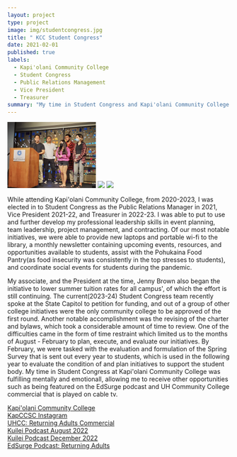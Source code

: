 ```yaml
---
layout: project
type: project
image: img/studentcongress.jpg
title: " KCC Student Congress"
date: 2021-02-01
published: true
labels:
  - Kapi'olani Community College
  - Student Congress
  - Public Relations Management
  - Vice President
  - Treasurer
summary: "My time in Student Congress and Kapi'olani Community College."
---
```


<div class="text-center p-4">
  <img width="200px" src="../img/studentcongress_photo.jpg" class="img-thumbnail" >
  <img width="200px" src="../img/studentcongress_photo2.jpg" class="img-thumbnail" >
  <img width="200px" src="../img/studentcongress_photo3.jpg" class="img-thumbnail" >
</div>

While attending Kapi'olani Community College, from 2020-2023, I was elected in to Student Congress as the Public Relations Manager in 2021, Vice President 2021-22, and Treasurer in 2022-23. I was able to put to use and further develop my professional leadership skills in event planning, team leadership, project management, and contracting. Of our most notable initiatives, we were able to provide new laptops and portable wi-fi to the library, a monthly newsletter containing upcoming events, resources, and opportunities available to students, assist with the Pohukaina Food Pantry(as food insecurity was consistently in the top stresses to students), and coordinate social events for students during the pandemic. 

My associate, and the President at the time, Jenny Brown also began the initiative to lower summer tuition rates for all campus', of which the effort is still continuing. The current(2023-24) Student Congress team recently spoke at the State Capitol to petition for funding, and out of a group of other college initiatives were the only community college to be approved of the first round. Another notable accomplishment was the revising of the charter and bylaws, which took a considerable amount of time to review. One of the difficulties came in the form of time restraint which limited us to the months of August - February to plan, execute, and evaluate our initiatives. By February, we were tasked with the evaluation and formulation of the Spring Survey that is sent out every year to students, which is used in the following year to evaluate the condition of and plan initiatives to support the student body. My time in Student Congress at Kapi'olani Community College was fulfilling mentally and emotionall, allowing me to receive other opportunities such as being featured on the EdSurge podcast and UH Community College commercial that is played on cable tv. 

<a href="https://kapionews.com/index.php/student-congress/">Kapi'olani Community College</a><br>
<a href="https://www.instagram.com/kapccsc/">KapCCSC Instagram</a><br>
<a href="https://www.instagram.com/reel/Cnxv-sAjBtk/?utm_source=ig_web_copy_link">UHCC: Returning Adults Commercial</a><br>
<a href="https://www.audacy.com/podcast/kuilei-courageous-conversations-f869c/episodes/kapiolani-cc-student-congress-august-2022-a80dd">Kuilei Podcast August 2022</a><br>
<a href="https://www.iheart.com/podcast/269-kuilei-courageous-conversa-50845178/episode/kapiolani-cc-student-congress-december-2022-106194248/">Kuilei Podcast December 2022</a><br>
<a href="https://theedtechpodcast.com/252-edsurge-on-the-edtech-podcast-second-acts-series-episode-1/">EdSurge Podcast: Returning Adults</a><br>
